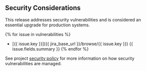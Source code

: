 ## Security Considerations

This release addresses security vulnerabilities and is considered an essential upgrade for production systems.

{% for issue in vulnerabilities %}
* [{{ issue.key }}]({{ jira_base_url }}/browse/{{ issue.key }}) {{ issue.fields.summary }}
{% endfor %}

See project [security policy](https://github.com/geoserver/geoserver/blob/main/SECURITY.md) for more information on how security vulnerabilities are managed.